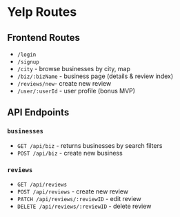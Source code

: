 # Yelp Routes

## Frontend Routes
+ `/login`
+ `/signup`
+ `/city` - browse businesses by city, map
+ `/biz/:bizName` - business page (details & review index)
+ `/reviews/new`- create new review
+ `/user/:userId` - user profile (bonus MVP)

## API Endpoints
### `businesses`
+ `GET /api/biz` - returns businesses by search filters
+ `POST /api/biz` - create new business

### `reviews`
+ `GET /api/reviews`
+ `POST /api/reviews` - create new review
+ `PATCH /api/reviews/:reviewID` - edit review
+ `DELETE /api/reviews/:reviewID` - delete review
